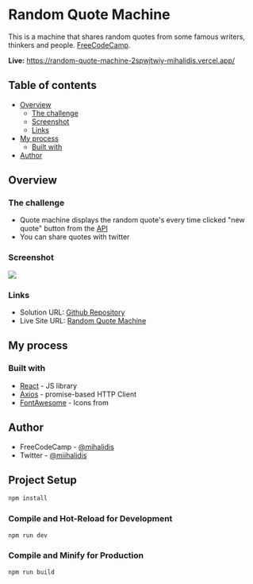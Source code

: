 # Random Quote Machine

This is a machine that shares random quotes from some famous writers, thinkers and people. [FreeCodeCamp](https://www.freecodecamp.org/learn/front-end-development-libraries/front-end-development-libraries-projects/build-a-random-quote-machine).

**Live:** https://random-quote-machine-2spwjtwiy-mihalidis.vercel.app/

## Table of contents

- [Overview](#overview)
  - [The challenge](#the-challenge)
  - [Screenshot](#screenshot)
  - [Links](#links)
- [My process](#my-process)
  - [Built with](#built-with)
- [Author](#author)

## Overview

### The challenge
- Quote machine displays the random quote's every time clicked "new quote" button from the [API](https://type.fit/api/quotes)
- You can share quotes with twitter

### Screenshot

![](https://www.linkpicture.com/q/Ekran-goruntusu-2023-05-31-204035.png)

### Links

- Solution URL: [Github Repository](https://github.com/mihalidis/Random-Quote-Machine)
- Live Site URL: [Random Quote Machine](https://random-quote-machine-2spwjtwiy-mihalidis.vercel.app/)

## My process

### Built with

- [React](https://react.dev/) - JS library
- [Axios](https://axios-http.com/docs/intro) -  promise-based HTTP Client
- [FontAwesome](https://fontawesome.com/) - Icons from

## Author

- FreeCodeCamp - [@mihalidis](https://www.freecodecamp.org/mihalidis)
- Twitter - [@miihalidis](https://twitter.com/Miihalidis)

## Project Setup

```sh
npm install
```

### Compile and Hot-Reload for Development

```sh
npm run dev
```

### Compile and Minify for Production

```sh
npm run build
```
